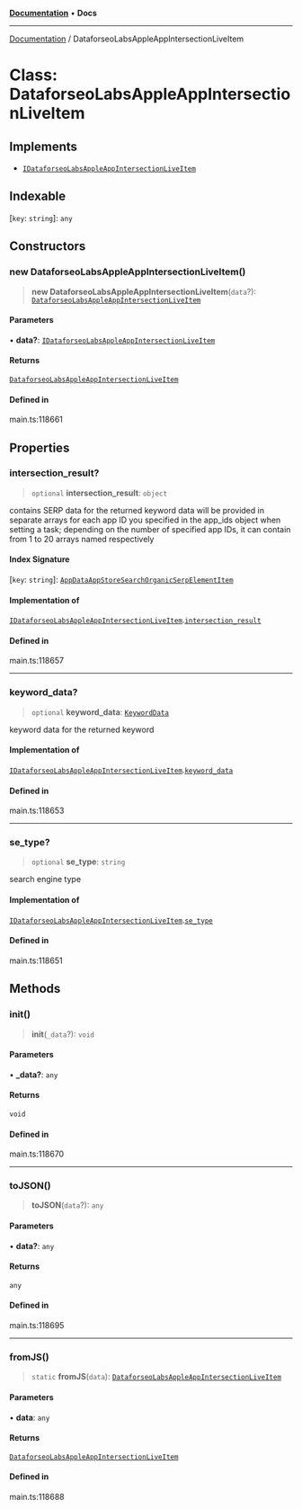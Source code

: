 [**Documentation**](../README.md) • **Docs**

***

[Documentation](../README.md) / DataforseoLabsAppleAppIntersectionLiveItem

# Class: DataforseoLabsAppleAppIntersectionLiveItem

## Implements

- [`IDataforseoLabsAppleAppIntersectionLiveItem`](../interfaces/IDataforseoLabsAppleAppIntersectionLiveItem.md)

## Indexable

 \[`key`: `string`\]: `any`

## Constructors

### new DataforseoLabsAppleAppIntersectionLiveItem()

> **new DataforseoLabsAppleAppIntersectionLiveItem**(`data`?): [`DataforseoLabsAppleAppIntersectionLiveItem`](DataforseoLabsAppleAppIntersectionLiveItem.md)

#### Parameters

• **data?**: [`IDataforseoLabsAppleAppIntersectionLiveItem`](../interfaces/IDataforseoLabsAppleAppIntersectionLiveItem.md)

#### Returns

[`DataforseoLabsAppleAppIntersectionLiveItem`](DataforseoLabsAppleAppIntersectionLiveItem.md)

#### Defined in

main.ts:118661

## Properties

### intersection\_result?

> `optional` **intersection\_result**: `object`

contains SERP data for the returned keyword
data will be provided in separate arrays for each app ID you specified in the app_ids object when setting a task;
depending on the number of specified app IDs, it can contain from 1 to 20 arrays named respectively

#### Index Signature

 \[`key`: `string`\]: [`AppDataAppStoreSearchOrganicSerpElementItem`](AppDataAppStoreSearchOrganicSerpElementItem.md)

#### Implementation of

[`IDataforseoLabsAppleAppIntersectionLiveItem`](../interfaces/IDataforseoLabsAppleAppIntersectionLiveItem.md).[`intersection_result`](../interfaces/IDataforseoLabsAppleAppIntersectionLiveItem.md#intersection_result)

#### Defined in

main.ts:118657

***

### keyword\_data?

> `optional` **keyword\_data**: [`KeywordData`](KeywordData.md)

keyword data for the returned keyword

#### Implementation of

[`IDataforseoLabsAppleAppIntersectionLiveItem`](../interfaces/IDataforseoLabsAppleAppIntersectionLiveItem.md).[`keyword_data`](../interfaces/IDataforseoLabsAppleAppIntersectionLiveItem.md#keyword_data)

#### Defined in

main.ts:118653

***

### se\_type?

> `optional` **se\_type**: `string`

search engine type

#### Implementation of

[`IDataforseoLabsAppleAppIntersectionLiveItem`](../interfaces/IDataforseoLabsAppleAppIntersectionLiveItem.md).[`se_type`](../interfaces/IDataforseoLabsAppleAppIntersectionLiveItem.md#se_type)

#### Defined in

main.ts:118651

## Methods

### init()

> **init**(`_data`?): `void`

#### Parameters

• **\_data?**: `any`

#### Returns

`void`

#### Defined in

main.ts:118670

***

### toJSON()

> **toJSON**(`data`?): `any`

#### Parameters

• **data?**: `any`

#### Returns

`any`

#### Defined in

main.ts:118695

***

### fromJS()

> `static` **fromJS**(`data`): [`DataforseoLabsAppleAppIntersectionLiveItem`](DataforseoLabsAppleAppIntersectionLiveItem.md)

#### Parameters

• **data**: `any`

#### Returns

[`DataforseoLabsAppleAppIntersectionLiveItem`](DataforseoLabsAppleAppIntersectionLiveItem.md)

#### Defined in

main.ts:118688
